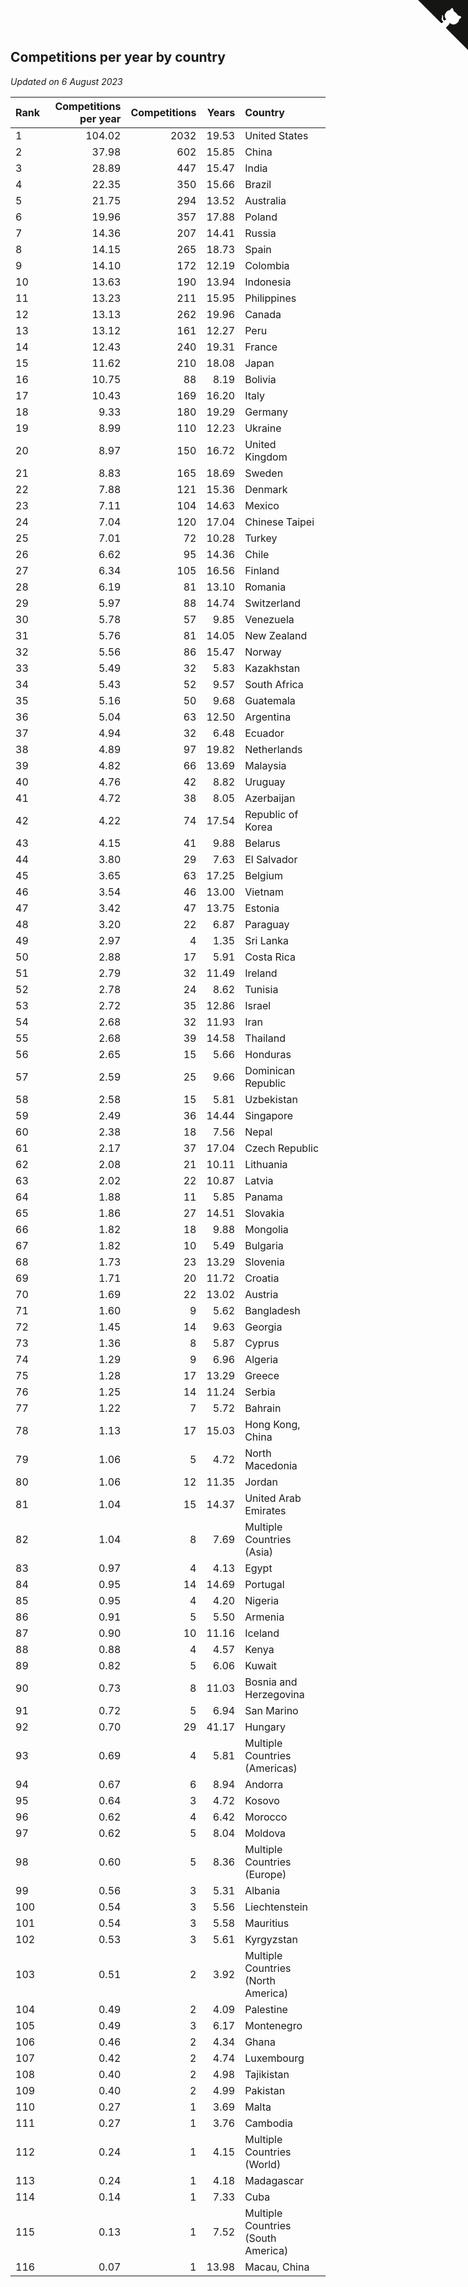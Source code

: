## Competitions per year by country

*Updated on  6 August 2023*

| Rank | Competitions per year | Competitions | Years | Country |
| :--- | ---: | ---: | ---: | :--- |
| 1 | 104.02 | 2032 | 19.53 | United States |
| 2 | 37.98 | 602 | 15.85 | China |
| 3 | 28.89 | 447 | 15.47 | India |
| 4 | 22.35 | 350 | 15.66 | Brazil |
| 5 | 21.75 | 294 | 13.52 | Australia |
| 6 | 19.96 | 357 | 17.88 | Poland |
| 7 | 14.36 | 207 | 14.41 | Russia |
| 8 | 14.15 | 265 | 18.73 | Spain |
| 9 | 14.10 | 172 | 12.19 | Colombia |
| 10 | 13.63 | 190 | 13.94 | Indonesia |
| 11 | 13.23 | 211 | 15.95 | Philippines |
| 12 | 13.13 | 262 | 19.96 | Canada |
| 13 | 13.12 | 161 | 12.27 | Peru |
| 14 | 12.43 | 240 | 19.31 | France |
| 15 | 11.62 | 210 | 18.08 | Japan |
| 16 | 10.75 | 88 | 8.19 | Bolivia |
| 17 | 10.43 | 169 | 16.20 | Italy |
| 18 | 9.33 | 180 | 19.29 | Germany |
| 19 | 8.99 | 110 | 12.23 | Ukraine |
| 20 | 8.97 | 150 | 16.72 | United Kingdom |
| 21 | 8.83 | 165 | 18.69 | Sweden |
| 22 | 7.88 | 121 | 15.36 | Denmark |
| 23 | 7.11 | 104 | 14.63 | Mexico |
| 24 | 7.04 | 120 | 17.04 | Chinese Taipei |
| 25 | 7.01 | 72 | 10.28 | Turkey |
| 26 | 6.62 | 95 | 14.36 | Chile |
| 27 | 6.34 | 105 | 16.56 | Finland |
| 28 | 6.19 | 81 | 13.10 | Romania |
| 29 | 5.97 | 88 | 14.74 | Switzerland |
| 30 | 5.78 | 57 | 9.85 | Venezuela |
| 31 | 5.76 | 81 | 14.05 | New Zealand |
| 32 | 5.56 | 86 | 15.47 | Norway |
| 33 | 5.49 | 32 | 5.83 | Kazakhstan |
| 34 | 5.43 | 52 | 9.57 | South Africa |
| 35 | 5.16 | 50 | 9.68 | Guatemala |
| 36 | 5.04 | 63 | 12.50 | Argentina |
| 37 | 4.94 | 32 | 6.48 | Ecuador |
| 38 | 4.89 | 97 | 19.82 | Netherlands |
| 39 | 4.82 | 66 | 13.69 | Malaysia |
| 40 | 4.76 | 42 | 8.82 | Uruguay |
| 41 | 4.72 | 38 | 8.05 | Azerbaijan |
| 42 | 4.22 | 74 | 17.54 | Republic of Korea |
| 43 | 4.15 | 41 | 9.88 | Belarus |
| 44 | 3.80 | 29 | 7.63 | El Salvador |
| 45 | 3.65 | 63 | 17.25 | Belgium |
| 46 | 3.54 | 46 | 13.00 | Vietnam |
| 47 | 3.42 | 47 | 13.75 | Estonia |
| 48 | 3.20 | 22 | 6.87 | Paraguay |
| 49 | 2.97 | 4 | 1.35 | Sri Lanka |
| 50 | 2.88 | 17 | 5.91 | Costa Rica |
| 51 | 2.79 | 32 | 11.49 | Ireland |
| 52 | 2.78 | 24 | 8.62 | Tunisia |
| 53 | 2.72 | 35 | 12.86 | Israel |
| 54 | 2.68 | 32 | 11.93 | Iran |
| 55 | 2.68 | 39 | 14.58 | Thailand |
| 56 | 2.65 | 15 | 5.66 | Honduras |
| 57 | 2.59 | 25 | 9.66 | Dominican Republic |
| 58 | 2.58 | 15 | 5.81 | Uzbekistan |
| 59 | 2.49 | 36 | 14.44 | Singapore |
| 60 | 2.38 | 18 | 7.56 | Nepal |
| 61 | 2.17 | 37 | 17.04 | Czech Republic |
| 62 | 2.08 | 21 | 10.11 | Lithuania |
| 63 | 2.02 | 22 | 10.87 | Latvia |
| 64 | 1.88 | 11 | 5.85 | Panama |
| 65 | 1.86 | 27 | 14.51 | Slovakia |
| 66 | 1.82 | 18 | 9.88 | Mongolia |
| 67 | 1.82 | 10 | 5.49 | Bulgaria |
| 68 | 1.73 | 23 | 13.29 | Slovenia |
| 69 | 1.71 | 20 | 11.72 | Croatia |
| 70 | 1.69 | 22 | 13.02 | Austria |
| 71 | 1.60 | 9 | 5.62 | Bangladesh |
| 72 | 1.45 | 14 | 9.63 | Georgia |
| 73 | 1.36 | 8 | 5.87 | Cyprus |
| 74 | 1.29 | 9 | 6.96 | Algeria |
| 75 | 1.28 | 17 | 13.29 | Greece |
| 76 | 1.25 | 14 | 11.24 | Serbia |
| 77 | 1.22 | 7 | 5.72 | Bahrain |
| 78 | 1.13 | 17 | 15.03 | Hong Kong, China |
| 79 | 1.06 | 5 | 4.72 | North Macedonia |
| 80 | 1.06 | 12 | 11.35 | Jordan |
| 81 | 1.04 | 15 | 14.37 | United Arab Emirates |
| 82 | 1.04 | 8 | 7.69 | Multiple Countries (Asia) |
| 83 | 0.97 | 4 | 4.13 | Egypt |
| 84 | 0.95 | 14 | 14.69 | Portugal |
| 85 | 0.95 | 4 | 4.20 | Nigeria |
| 86 | 0.91 | 5 | 5.50 | Armenia |
| 87 | 0.90 | 10 | 11.16 | Iceland |
| 88 | 0.88 | 4 | 4.57 | Kenya |
| 89 | 0.82 | 5 | 6.06 | Kuwait |
| 90 | 0.73 | 8 | 11.03 | Bosnia and Herzegovina |
| 91 | 0.72 | 5 | 6.94 | San Marino |
| 92 | 0.70 | 29 | 41.17 | Hungary |
| 93 | 0.69 | 4 | 5.81 | Multiple Countries (Americas) |
| 94 | 0.67 | 6 | 8.94 | Andorra |
| 95 | 0.64 | 3 | 4.72 | Kosovo |
| 96 | 0.62 | 4 | 6.42 | Morocco |
| 97 | 0.62 | 5 | 8.04 | Moldova |
| 98 | 0.60 | 5 | 8.36 | Multiple Countries (Europe) |
| 99 | 0.56 | 3 | 5.31 | Albania |
| 100 | 0.54 | 3 | 5.56 | Liechtenstein |
| 101 | 0.54 | 3 | 5.58 | Mauritius |
| 102 | 0.53 | 3 | 5.61 | Kyrgyzstan |
| 103 | 0.51 | 2 | 3.92 | Multiple Countries (North America) |
| 104 | 0.49 | 2 | 4.09 | Palestine |
| 105 | 0.49 | 3 | 6.17 | Montenegro |
| 106 | 0.46 | 2 | 4.34 | Ghana |
| 107 | 0.42 | 2 | 4.74 | Luxembourg |
| 108 | 0.40 | 2 | 4.98 | Tajikistan |
| 109 | 0.40 | 2 | 4.99 | Pakistan |
| 110 | 0.27 | 1 | 3.69 | Malta |
| 111 | 0.27 | 1 | 3.76 | Cambodia |
| 112 | 0.24 | 1 | 4.15 | Multiple Countries (World) |
| 113 | 0.24 | 1 | 4.18 | Madagascar |
| 114 | 0.14 | 1 | 7.33 | Cuba |
| 115 | 0.13 | 1 | 7.52 | Multiple Countries (South America) |
| 116 | 0.07 | 1 | 13.98 | Macau, China |


<a href="https://github.com/JustinTimeCuber/wca_statistics" class="github-corner" aria-label="View source on Github"><svg width="80" height="80" viewBox="0 0 250 250" style="fill:#151513; color:#fff; position: absolute; top: 0; border: 0; right: 0;" aria-hidden="true"><path d="M0,0 L115,115 L130,115 L142,142 L250,250 L250,0 Z"></path><path d="M128.3,109.0 C113.8,99.7 119.0,89.6 119.0,89.6 C122.0,82.7 120.5,78.6 120.5,78.6 C119.2,72.0 123.4,76.3 123.4,76.3 C127.3,80.9 125.5,87.3 125.5,87.3 C122.9,97.6 130.6,101.9 134.4,103.2" fill="currentColor" style="transform-origin: 130px 106px;" class="octo-arm"></path><path d="M115.0,115.0 C114.9,115.1 118.7,116.5 119.8,115.4 L133.7,101.6 C136.9,99.2 139.9,98.4 142.2,98.6 C133.8,88.0 127.5,74.4 143.8,58.0 C148.5,53.4 154.0,51.2 159.7,51.0 C160.3,49.4 163.2,43.6 171.4,40.1 C171.4,40.1 176.1,42.5 178.8,56.2 C183.1,58.6 187.2,61.8 190.9,65.4 C194.5,69.0 197.7,73.2 200.1,77.6 C213.8,80.2 216.3,84.9 216.3,84.9 C212.7,93.1 206.9,96.0 205.4,96.6 C205.1,102.4 203.0,107.8 198.3,112.5 C181.9,128.9 168.3,122.5 157.7,114.1 C157.9,116.9 156.7,120.9 152.7,124.9 L141.0,136.5 C139.8,137.7 141.6,141.9 141.8,141.8 Z" fill="currentColor" class="octo-body"></path></svg></a><style>.github-corner:hover .octo-arm{animation:octocat-wave 560ms ease-in-out}@keyframes octocat-wave{0%,100%{transform:rotate(0)}20%,60%{transform:rotate(-25deg)}40%,80%{transform:rotate(10deg)}}@media (max-width:500px){.github-corner:hover .octo-arm{animation:none}.github-corner .octo-arm{animation:octocat-wave 560ms ease-in-out}}</style>
